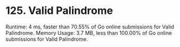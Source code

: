 # 125. Valid Palindrome

Runtime: 4 ms, faster than 70.55% of Go online submissions for Valid Palindrome.
Memory Usage: 3.7 MB, less than 100.00% of Go online submissions for Valid Palindrome.
